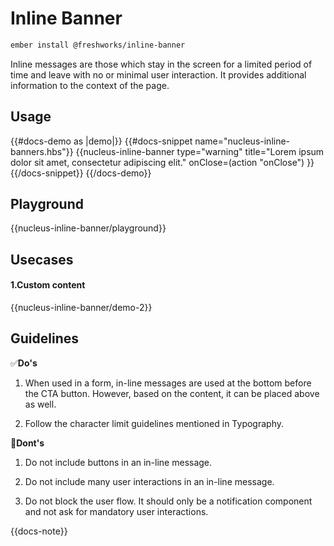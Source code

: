 # Inline Banner

```sh
ember install @freshworks/inline-banner
```

Inline messages are those which stay in the screen for a limited period of time and leave with no or minimal user interaction. It provides additional information to the context of the page.

## Usage

{{#docs-demo as |demo|}}
  {{#docs-snippet name="nucleus-inline-banners.hbs"}}
    {{nucleus-inline-banner
      type="warning"
      title="Lorem ipsum dolor sit amet, consectetur adipiscing elit."
      onClose=(action "onClose")
    }}
  {{/docs-snippet}}
{{/docs-demo}}


## Playground

{{nucleus-inline-banner/playground}}

## Usecases

#### 1.Custom content

{{nucleus-inline-banner/demo-2}}

## Guidelines

✅**Do's**

1. When used in a form, in-line messages are used at the bottom before the CTA button. However, based on the content, it can be placed above as well.

2. Follow the character limit guidelines mentioned in Typography.

🚫**Dont's**

1. Do not include buttons in an in-line message.

2. Do not include many user interactions in an in-line message.

3. Do not block the user flow. It should only be a notification component and not ask for mandatory user interactions.

{{docs-note}}
